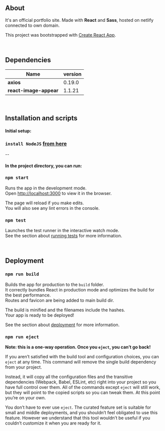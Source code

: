 ## About

It's an official portfolio site. Made with **React** and **Sass**, hosted on netlify connected to own domain.

This project was bootstrapped with [Create React App](https://github.com/facebook/create-react-app).

<br/>

## Dependencies
| Name  | version |
| ------------- | ------------- |
| **axios** | 0.19.0  |
| **react-image-appear** | 1.1.21  |

<br/>

## Installation and scripts

#### Initial setup:
### `install NodeJS` [from here](https://nodejs.org/en/)
--

#### In the project directory, you can run:

### `npm start`

Runs the app in the development mode.<br>
Open [http://localhost:3000](http://localhost:3000) to view it in the browser.

The page will reload if you make edits.<br>
You will also see any lint errors in the console.

### `npm test`

Launches the test runner in the interactive watch mode.<br>
See the section about [running tests](https://facebook.github.io/create-react-app/docs/running-tests) for more information.

<br>

## Deployment

### `npm run build`

Builds the app for production to the `build` folder.<br>
It correctly bundles React in production mode and optimizes the build for the best performance.<br>
Routes and favicon are being added to main build dir.

The build is minified and the filenames include the hashes.<br>
Your app is ready to be deployed!

See the section about [deployment](https://facebook.github.io/create-react-app/docs/deployment) for more information.

### `npm run eject`

**Note: this is a one-way operation. Once you `eject`, you can’t go back!**

If you aren’t satisfied with the build tool and configuration choices, you can `eject` at any time. This command will remove the single build dependency from your project.

Instead, it will copy all the configuration files and the transitive dependencies (Webpack, Babel, ESLint, etc) right into your project so you have full control over them. All of the commands except `eject` will still work, but they will point to the copied scripts so you can tweak them. At this point you’re on your own.

You don’t have to ever use `eject`. The curated feature set is suitable for small and middle deployments, and you shouldn’t feel obligated to use this feature. However we understand that this tool wouldn’t be useful if you couldn’t customize it when you are ready for it.